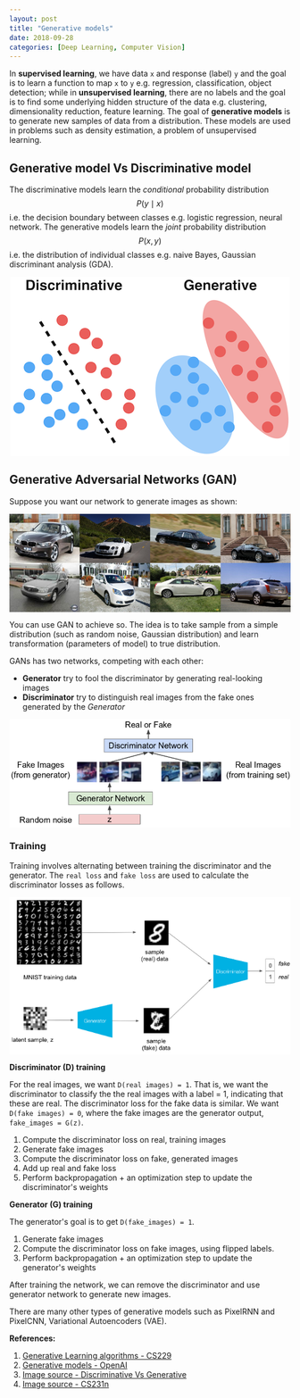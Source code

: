 ```yaml
---
layout: post
title: "Generative models"
date: 2018-09-28
categories: [Deep Learning, Computer Vision]
---
```


In **supervised learning**, we have data `x` and response (label) `y` and the goal is to learn a function to map `x` to `y` e.g. regression, classification, object detection; while in **unsupervised learning**, there are no labels and the goal is to find some underlying hidden structure of the data e.g. clustering, dimensionality reduction, feature learning. The goal of **generative models** is to generate new samples of data from a distribution. These models are used in problems such as density estimation, a problem of unsupervised learning.

## Generative model Vs Discriminative model

The discriminative models learn the *conditional* probability distribution $$P(y \mid x)$$ i.e. the decision boundary between classes e.g. logistic regression, neural network. The generative models learn the *joint* probability distribution $$P(x, y)$$ i.e. the distribution of individual classes e.g. naive Bayes, Gaussian discriminant analysis (GDA).

<img src="/img/discriminative_generative.png" style="display: block; margin: auto; width: auto; max-width: 100%;">

## Generative Adversarial Networks (GAN)

Suppose you want our network to generate images as shown:

<img src="/img/cars.png" style="display: block; margin: auto; width: auto; max-width: 100%;">

You can use GAN to achieve so. The idea is to take sample from a simple distribution (such as random noise, Gaussian distribution) and learn transformation (parameters of model) to true distribution.  

GANs has two networks, competing with each other:  
* **Generator** try to fool the discriminator by generating real-looking images
* **Discriminator** try to distinguish real images from the fake ones generated by the *Generator*

<img src="/img/gan.png" style="display: block; margin: auto; width: auto; max-width: 100%;">

### Training

Training involves alternating between training the discriminator and the generator. The `real loss` and `fake loss` are used to calculate the discriminator losses as follows.

<img src="/img/gan_MNIST.png" style="display: block; margin: auto; width: auto; max-width: 100%;">

**Discriminator (D) training**

For the real images, we want `D(real images) = 1`. That is, we want the discriminator to classify the the real images with a label = 1, indicating that these are real. The discriminator loss for the fake data is similar. We want `D(fake images) = 0`, where the fake images are the generator output, `fake_images = G(z)`.

1. Compute the discriminator loss on real, training images
2. Generate fake images
3. Compute the discriminator loss on fake, generated images
4. Add up real and fake loss
5. Perform backpropagation + an optimization step to update the discriminator's weights

**Generator (G) training**

The generator's goal is to get `D(fake_images) = 1`.

1. Generate fake images
2. Compute the discriminator loss on fake images, using flipped labels.
3. Perform backpropagation + an optimization step to update the generator's weights

After training the network, we can remove the discriminator and use generator network to generate new images.

There are many other types of generative models such as PixelRNN and PixelCNN, Variational Autoencoders (VAE).


**References:**   
1. [Generative Learning algorithms - CS229](http://cs229.stanford.edu/notes/cs229-notes2.pdf)  
2. [Generative models - OpenAI](https://blog.openai.com/generative-models/)  
3. [Image source - Discriminative Vs Generative](http://joelouismarino.github.io/blog_posts/blog_VAE.html)
4. [Image source - CS231n](http://cs231n.stanford.edu/)